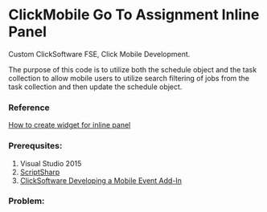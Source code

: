 # ClickMobile Go To Assignment Inline Panel
Custom ClickSoftware FSE, Click Mobile Development. 
<p>The purpose of this code is to utilize both the schedule object and the task collection to allow mobile users to utilize search filtering of jobs from the task collection and then update the schedule object.</p> 

<h3>Reference</h3>
<a href="https://community.clicksoftware.com/s/article/How-to-create-widget-for-inline-panel">How to create widget for inline panel</a>

<h3>Prerequsites:</h3>
<ol>
<li>Visual Studio 2015</li>
<li><a href="https://github.com/nikhilk/scriptsharp">ScriptSharp</a></li>
<li><a href="https://wiki.cloud.clicksoftware.com/fsedoc/en/development/developing-with-the-service-edge-apis/developing-clickmobile-touch-add-ins/developing-specific-clickmobile-touch-add-in-types/developing-a-mobile-event-add-in">ClickSoftware Developing a Mobile Event Add-In</a></li>
</ol>

<h3>Problem:</h3>
<p></p>
